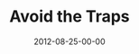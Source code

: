 ---
layout: message
category: message
series: "How to Love Your Job"
title: "Avoid the Traps"
date: 2012-08-25-00-00
message_id: 744
---